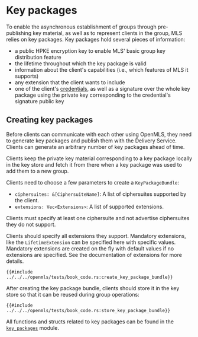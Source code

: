 # Key packages

To enable the asynchronous establishment of groups through pre-publishing key material, as well as to represent clients in the group, MLS relies on key packages. Key packages hold several pieces of information:

- a public HPKE encryption key to enable MLS' basic group key distribution feature
- the lifetime throughout which the key package is valid
- information about the client's capabilities (i.e., which features of MLS it supports)
- any extension that the client wants to include
- one of the client's [credentials](./identity.md), as well as a signature over the whole key package using the private key corresponding to the credential's signature public key

## Creating key packages

Before clients can communicate with each other using OpenMLS, they need to generate key packages and publish them with the Delivery Service. Clients can generate an arbitrary number of key packages ahead of time.

Clients keep the private key material corresponding to a key package locally in the key store and fetch it from there when a key package was used to add them to a new group.

Clients need to choose a few parameters to create a `KeyPackageBundle`:

- `ciphersuites: &[CiphersuiteName]`: A list of ciphersuites supported by the client.
- `extensions: Vec<Extensions>`: A list of supported extensions.

Clients must specify at least one ciphersuite and not advertise ciphersuites they do not support.

Clients should specify all extensions they support. Mandatory extensions, like the `LifetimeExtension` can be specified here with specific values. Mandatory extensions are created on the fly with default values if no extensions are specified. See the documentation of extensions for more details.

```rust,no_run,noplayground
{{#include ../../../openmls/tests/book_code.rs:create_key_package_bundle}}
```

After creating the key package bundle, clients should store it in the key store so that it can be reused during group operations:

```rust,no_run,noplayground
{{#include ../../../openmls/tests/book_code.rs:store_key_package_bundle}}
```

All functions and structs related to key packages can be found in the [`key_packages`](https://docs.rs/crate/openmls/latest/key_packages/index.html) module.
